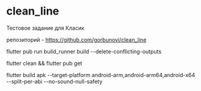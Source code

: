 # clean_line

Тестовое задание для Класик

репозиторий - https://github.com/gorbunovi/clean_line

flutter pub run build_runner build --delete-conflicting-outputs

flutter clean && flutter pub get

flutter build apk --target-platform android-arm,android-arm64,android-x64 --split-per-abi --no-sound-null-safety 